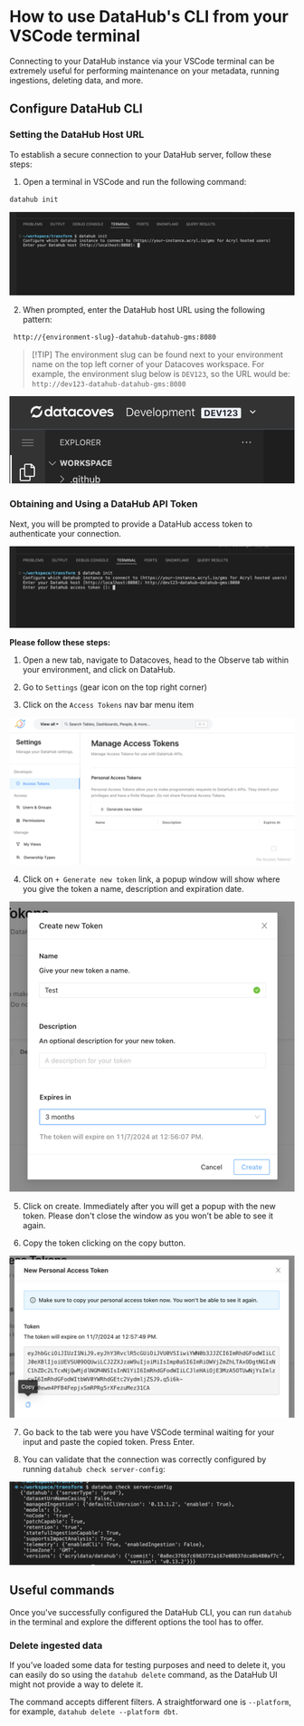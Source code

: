 
# How to use DataHub's CLI from your VSCode terminal

Connecting to your DataHub instance via your VSCode terminal can be extremely useful for performing maintenance on your metadata, running ingestions, deleting data, and more.

## Configure DataHub CLI

### Setting the DataHub Host URL

To establish a secure connection to your DataHub server, follow these steps:

1. Open a terminal in VSCode and run the following command:

```bash
datahub init
```
![DataHub init](assets/datahub-init.png)

2. When prompted, enter the DataHub host URL using the following pattern: 

```bash
 http://{environment-slug}-datahub-datahub-gms:8080
 ```

 >[!TIP] The environment slug can be found next to your environment name on the top left corner of your Datacoves workspace. For example, the environment slug below is `DEV123`, so the URL would be: `http://dev123-datahub-datahub-gms:8080`

![Environment slug](assets/datahub-env-slug.png)

### Obtaining and Using a DataHub API Token

Next, you will be prompted to provide a DataHub access token to authenticate your connection.

![DataHub token](assets/datahub-token.png)

**Please follow these steps:**

1. Open a new tab, navigate to Datacoves, head to the Observe tab within your environment, and click on DataHub.

2. Go to `Settings` (gear icon on the top right corner)

3. Click on the `Access Tokens` nav bar menu item

![DataHub access tokens](assets/datahub-access-tokens.png)

4. Click on `+ Generate new token` link, a popup window will show where you give the token a name, description and expiration date.

![DataHub new token](assets/datahub-new-token.png)

5. Click on create. Immediately after you will get a popup with the new token. Please don't close the window as you won’t be able to see it again.

6. Copy the token clicking on the copy button. 

![DataHub copy token](assets/datahub-copy-token.png)

7. Go back to the tab were you have VSCode terminal waiting for your input and paste the copied token. Press Enter.

8. You can validate that the connection was correctly configured by running `datahub check server-config`:

![DataHub check](assets/datahub-check.png)

## Useful commands

Once you've successfully configured the DataHub CLI, you can run `datahub` in the terminal and explore the different options the tool has to offer.

### Delete ingested data

If you’ve loaded some data for testing purposes and need to delete it, you can easily do so using the `datahub delete` command, as the DataHub UI might not provide a way to delete it.

The command accepts different filters. A straightforward one is `--platform`, for example, `datahub delete --platform dbt`.